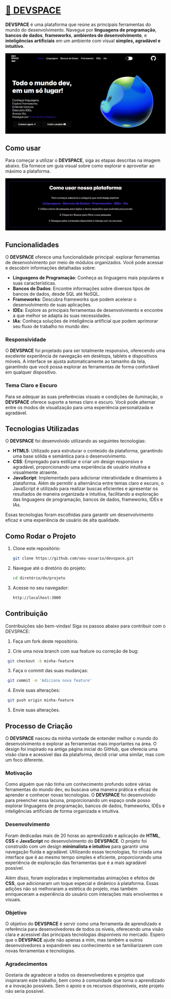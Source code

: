 # [🌌 DEVSPACE](https://devspaceee.vercel.app)

**DEVSPACE** é uma plataforma que reúne as principais ferramentas do mundo do desenvolvimento. Navegue por **linguagens de programação**, **bancos de dados**, **frameworks**, **ambientes de desenvolvimento**, e **inteligências artificiais** em um ambiente com visual **simples, agradável e intuitivo**.

![DEVSPACE](assets/readme/readme.png)

## Como usar

Para começar a utilizar o **DEVSPACE**, siga as etapas descritas na imagem abaixo. Ela fornece um guia visual sobre como explorar e aproveitar ao máximo a plataforma.

![DEVSPACE](assets/readme/readme_2.png)

## Funcionalidades

O **DEVSPACE** oferece uma funcionalidade principal: explorar ferramentas de desenvolvimento por meio de módulos organizados. Você pode acessar e descobrir informações detalhadas sobre:

- **Linguagens de Programação**: Conheça as linguagens mais populares e suas características.
- **Bancos de Dados**: Encontre informações sobre diversos tipos de bancos de dados, desde SQL até NoSQL.
- **Frameworks**: Descubra frameworks que podem acelerar o desenvolvimento de suas aplicações.
- **IDEs**: Explore as principais ferramentas de desenvolvimento e encontre a que melhor se adapta às suas necessidades.
- **IAs**: Conheça soluções de inteligência artificial que podem aprimorar seu fluxo de trabalho no mundo dev.

### Responsividade

O **DEVSPACE** foi projetado para ser totalmente responsivo, oferecendo uma excelente experiência de navegação em desktops, tablets e dispositivos móveis. A interface se ajusta automaticamente ao tamanho da tela, garantindo que você possa explorar as ferramentas de forma confortável em qualquer dispositivo.

### Tema Claro e Escuro

Para se adequar às suas preferências visuais e condições de iluminação, o **DEVSPACE** oferece suporte a temas claro e escuro. Você pode alternar entre os modos de visualização para uma experiência personalizada e agradável.

## Tecnologias Utilizadas

O **DEVSPACE** foi desenvolvido utilizando as seguintes tecnologias:

- **HTML5**: Utilizado para estruturar o conteúdo da plataforma, garantindo uma base sólida e semântica para o desenvolvimento.
- **CSS**: Empregado para estilizar e criar um design responsivo e agradável, proporcionando uma experiência de usuário intuitiva e visualmente atraente.
- **JavaScript**: Implementado para adicionar interatividade e dinamismo à plataforma. Além de permitir a alternância entre temas claro e escuro, o JavaScript é utilizado para realizar buscas eficientes e apresentar os resultados de maneira organizada e intuitiva, facilitando a exploração das linguagens de programação, bancos de dados, frameworks, IDEs e IAs.

Essas tecnologias foram escolhidas para garantir um desenvolvimento eficaz e uma experiência de usuário de alta qualidade.

## Como Rodar o Projeto

1. Clone este repositório:

   ```bash
   git clone https://github.com/seu-usuario/devspace.git
   ```

2. Navegue até o diretório do projeto:

   ```bash
   cd diretório/do/projeto
   ```

3. Acesse no seu navegador:
   ```bash
   http://localhost:3000
   ```

## Contribuição

Contribuições são bem-vindas! Siga os passos abaixo para contribuir com o DEVSPACE:

1. Faça um fork deste repositório.

2. Crie uma nova branch com sua feature ou correção de bug:

```bash
 git checkout -b minha-feature
```

3. Faça o commit das suas mudanças:

```bash
 git commit -m 'Adiciona nova feature'
```

4. Envie suas alterações:

```bash
 git push origin minha-feature
```

5. Envie suas alterações.

## Processo de Criação

O **DEVSPACE** nasceu da minha vontade de entender melhor o mundo do desenvolvimento e explorar as ferramentas mais importantes na área. O design foi inspirado na antiga página inicial do GitHub, que oferecia uma visão clara e acessível das da plataforma, decidi criar uma similar, mas com um foco diferente.

### Motivação

Como alguém que não tinha um conhecimento profundo sobre várias ferramentas do mundo dev, eu buscava uma maneira prática e eficaz de aprender e conhecer novas tecnologias. O **DEVSPACE** foi desenvolvido para preencher essa lacuna, proporcionando um espaço onde posso explorar linguagens de programação, bancos de dados, frameworks, IDEs e inteligências artificiais de forma organizada e intuitiva.

### Desenvolvimento

Foram dedicadas mais de 20 horas ao aprendizado e aplicação de **HTML**, **CSS** e **JavaScript** no desenvolvimento do **DEVSPACE**. O projeto foi construído com um design **minimalista e intuitivo** para garantir uma navegação fluida e agradável. Utilizando essas tecnologias, foi criada uma interface que é ao mesmo tempo simples e eficiente, proporcionando uma experiência de exploração das ferramentas que é a mais agradável possível.

Além disso, foram exploradas e implementadas animações e efeitos de **CSS**, que adicionaram um toque especial e dinâmico à plataforma. Essas adições não só melhoraram a estética do projeto, mas também enriqueceram a experiência do usuário com interações mais envolventes e visuais.

### Objetivo

O objetivo do **DEVSPACE** é servir como uma ferramenta de aprendizado e referência para desenvolvedores de todos os níveis, oferecendo uma visão clara e acessível das principais tecnologias disponíveis no mercado. Espero que o **DEVSPACE** ajude não apenas a mim, mas também a outros desenvolvedores a expandirem seu conhecimento e se familiarizarem com novas ferramentas e tecnologias.

### Agradecimentos

Gostaria de agradecer a todos os desenvolvedores e projetos que inspiraram este trabalho, bem como à comunidade que torna o aprendizado e a inovação possíveis. Sem o apoio e os recursos disponíveis, este projeto não seria possível.
